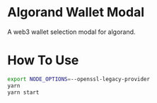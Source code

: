 # Algorand Wallet Modal
A web3 wallet selection modal for algorand.

# How To Use
```bash
export NODE_OPTIONS=--openssl-legacy-provider
yarn
yarn start
```
